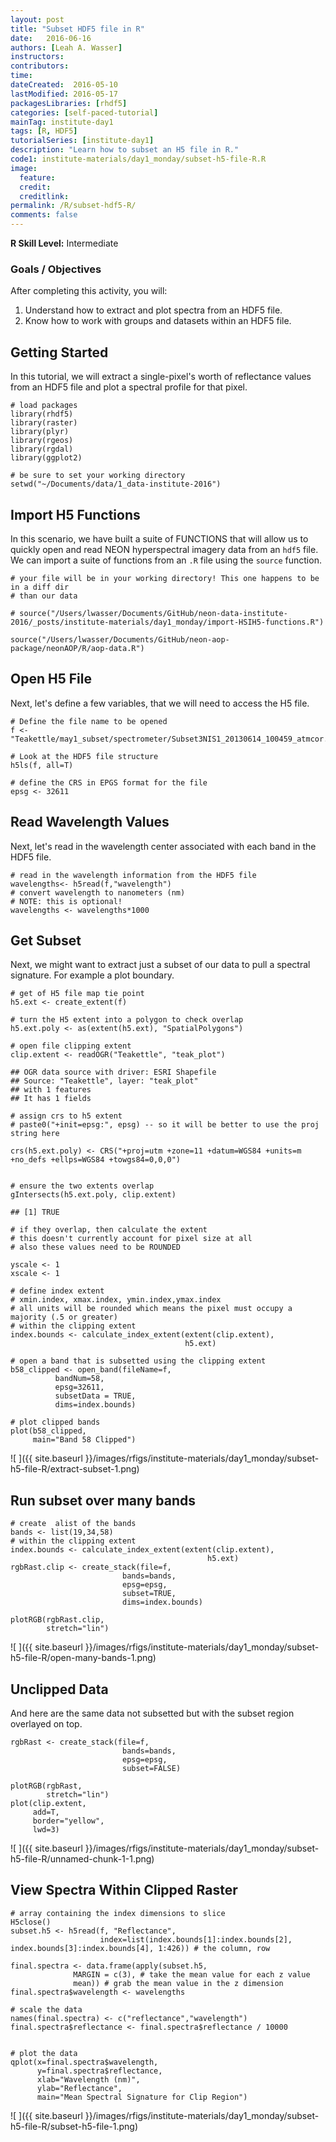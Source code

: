 ```yaml
---
layout: post
title: "Subset HDF5 file in R"
date:   2016-06-16
authors: [Leah A. Wasser]
instructors:
contributors:
time:
dateCreated:  2016-05-10
lastModified: 2016-05-17
packagesLibraries: [rhdf5]
categories: [self-paced-tutorial]
mainTag: institute-day1
tags: [R, HDF5]
tutorialSeries: [institute-day1]
description: "Learn how to subset an H5 file in R."
code1: institute-materials/day1_monday/subset-h5-file-R.R
image:
  feature:
  credit:
  creditlink:
permalink: /R/subset-hdf5-R/
comments: false
---
```



<div id="objectives">
<strong>R Skill Level:</strong> Intermediate

<h3>Goals / Objectives</h3>
After completing this activity, you will:
<ol>
<li>Understand how to extract and plot spectra from an HDF5 file.</li>
<li>Know how to work with groups and datasets within an HDF5 file.</li>
</ol>

</div>

## Getting Started

In this tutorial, we will extract a single-pixel's worth of reflectance values
from an HDF5 file and plot a spectral profile for that pixel.


    # load packages
    library(rhdf5)
    library(raster)
    library(plyr)
    library(rgeos)
    library(rgdal)
    library(ggplot2)
    
    # be sure to set your working directory
    setwd("~/Documents/data/1_data-institute-2016")

## Import H5 Functions

In this scenario, we have built a suite of FUNCTIONS that will allow us to quickly
open and read NEON hyperspectral imagery data from an `hdf5` file. We can import
a suite of functions from an `.R` file using the `source` function.


    # your file will be in your working directory! This one happens to be in a diff dir
    # than our data
    
    # source("/Users/lwasser/Documents/GitHub/neon-data-institute-2016/_posts/institute-materials/day1_monday/import-HSIH5-functions.R")
    
    source("/Users/lwasser/Documents/GitHub/neon-aop-package/neonAOP/R/aop-data.R")

## Open H5 File

Next, let's define a few variables, that we will need to access the H5 file.


    # Define the file name to be opened
    f <- "Teakettle/may1_subset/spectrometer/Subset3NIS1_20130614_100459_atmcor.h5"
    
    # Look at the HDF5 file structure
    h5ls(f, all=T)
    
    # define the CRS in EPGS format for the file
    epsg <- 32611

## Read Wavelength Values

Next, let's read in the wavelength center associated with each band in the HDF5
file.



    # read in the wavelength information from the HDF5 file
    wavelengths<- h5read(f,"wavelength")
    # convert wavelength to nanometers (nm)
    # NOTE: this is optional!
    wavelengths <- wavelengths*1000


## Get Subset
Next, we might want to extract just a subset of our data to pull a spectral
signature. For example a plot boundary.


    # get of H5 file map tie point
    h5.ext <- create_extent(f)
    
    # turn the H5 extent into a polygon to check overlap
    h5.ext.poly <- as(extent(h5.ext), "SpatialPolygons")
    
    # open file clipping extent
    clip.extent <- readOGR("Teakettle", "teak_plot")

    ## OGR data source with driver: ESRI Shapefile 
    ## Source: "Teakettle", layer: "teak_plot"
    ## with 1 features
    ## It has 1 fields

    # assign crs to h5 extent
    # paste0("+init=epsg:", epsg) -- so it will be better to use the proj string here
    
    crs(h5.ext.poly) <- CRS("+proj=utm +zone=11 +datum=WGS84 +units=m +no_defs +ellps=WGS84 +towgs84=0,0,0")
    
    
    # ensure the two extents overlap
    gIntersects(h5.ext.poly, clip.extent)

    ## [1] TRUE

    # if they overlap, then calculate the extent
    # this doesn't currently account for pixel size at all
    # also these values need to be ROUNDED
    
    yscale <- 1
    xscale <- 1
    
    # define index extent
    # xmin.index, xmax.index, ymin.index,ymax.index
    # all units will be rounded which means the pixel must occupy a majority (.5 or greater)
    # within the clipping extent
    index.bounds <- calculate_index_extent(extent(clip.extent),
                                           h5.ext)
    
    # open a band that is subsetted using the clipping extent
    b58_clipped <- open_band(fileName=f,
              bandNum=58,
              epsg=32611,
              subsetData = TRUE,
              dims=index.bounds)
    
    # plot clipped bands
    plot(b58_clipped,
         main="Band 58 Clipped")

![ ]({{ site.baseurl }}/images/rfigs/institute-materials/day1_monday/subset-h5-file-R/extract-subset-1.png)

## Run subset over many bands


    # create  alist of the bands
    bands <- list(19,34,58)
    # within the clipping extent
    index.bounds <- calculate_index_extent(extent(clip.extent),
                                                h5.ext)
    rgbRast.clip <- create_stack(file=f,
                             bands=bands,
                             epsg=epsg,
                             subset=TRUE,
                             dims=index.bounds)
    
    plotRGB(rgbRast.clip,
            stretch="lin")

![ ]({{ site.baseurl }}/images/rfigs/institute-materials/day1_monday/subset-h5-file-R/open-many-bands-1.png)

## Unclipped Data
And here are the same data not subsetted but with the subset region overlayed
on top.


    rgbRast <- create_stack(file=f,
                             bands=bands,
                             epsg=epsg,
                             subset=FALSE)
    
    plotRGB(rgbRast,
            stretch="lin")
    plot(clip.extent,
         add=T,
         border="yellow",
         lwd=3)

![ ]({{ site.baseurl }}/images/rfigs/institute-materials/day1_monday/subset-h5-file-R/unnamed-chunk-1-1.png)

## View Spectra Within Clipped Raster


    # array containing the index dimensions to slice
    H5close()
    subset.h5 <- h5read(f, "Reflectance",
                        index=list(index.bounds[1]:index.bounds[2], index.bounds[3]:index.bounds[4], 1:426)) # the column, row
    
    final.spectra <- data.frame(apply(subset.h5,
                  MARGIN = c(3), # take the mean value for each z value
                  mean)) # grab the mean value in the z dimension
    final.spectra$wavelength <- wavelengths
    
    # scale the data
    names(final.spectra) <- c("reflectance","wavelength")
    final.spectra$reflectance <- final.spectra$reflectance / 10000
    
    
    # plot the data
    qplot(x=final.spectra$wavelength,
          y=final.spectra$reflectance,
          xlab="Wavelength (nm)",
          ylab="Reflectance",
          main="Mean Spectral Signature for Clip Region")

![ ]({{ site.baseurl }}/images/rfigs/institute-materials/day1_monday/subset-h5-file-R/subset-h5-file-1.png)
